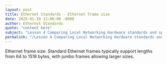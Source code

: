 ```yaml
---
layout: post
title: Ethernet Standards - Ethernet frame size
date: 2025-01-10 12:00:00 -0000
author: Ethernet Standards
quote: "content here"
subject: "Lesson 4 Comparing Local Networking Hardware standards and specifications"
permalink: "/Lesson 4 Comparing Local Networking Hardware standards and specifications/Ethernet Standards/Ethernet Standards - Ethernet frame size"
---
```


Ethernet frame size: Standard Ethernet frames typically support lengths from 64 to 1518 bytes, with jumbo frames allowing larger sizes.
